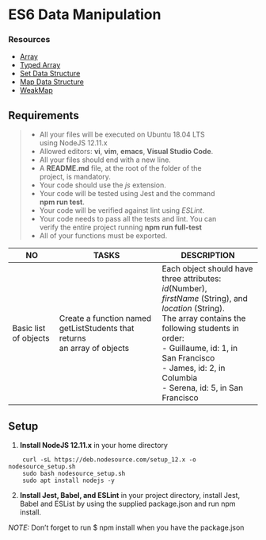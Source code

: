 # ES6 Data Manipulation

### Resources
- [Array](https://intranet.alxswe.com/rltoken/KDAVab6oKKsFBXJc2-ll-A)
- [Typed Array](https://intranet.alxswe.com/rltoken/kpoPupbBdDmukQkcKlvwnw)
- [Set Data Structure](https://intranet.alxswe.com/rltoken/C8x3dhHo0p3uE7S9-EyP9Q)
- [Map Data Structure](https://intranet.alxswe.com/rltoken/XR-ql9v9-PWcXnvTc749gw)
- [WeakMap](https://intranet.alxswe.com/rltoken/NEy8fk2QRytajR8hgXkCog)

## Requirements
> - All your files will be executed on Ubuntu 18.04 LTS<br>using NodeJS 12.11.x
> - Allowed editors: __vi__, __vim__, __emacs__, __Visual Studio Code__.
> - All your files should end with a new line.
> - A **README.md** file, at the root of the folder of the<br> project, is mandatory.
> - Your code should use the _js_ extension.
> - Your code will be tested using Jest and the command <br>**npm run test**.
> - Your code will be verified against lint using _ESLint_.
> - Your code needs to pass all the tests and lint. You can<br> verify the entire project running **npm run full-test**
> - All of your functions must be exported.

| NO | TASKS | DESCRIPTION |
|----- |---------- |--------|
|Basic list of objects | Create a function named getListStudents that returns <br>an array of objects | Each object should have three attributes: *id*(Number), <br>*firstName* (String), and *location* (String).<br>The array contains the following students in order:<br>- Guillaume, id: 1, in San Francisco<br>- James, id: 2, in Columbia<br>- Serena, id: 5, in San Francisco |

## Setup
1. **Install NodeJS 12.11.x** in your home directory
```
    curl -sL https://deb.nodesource.com/setup_12.x -o nodesource_setup.sh
    sudo bash nodesource_setup.sh
    sudo apt install nodejs -y 
```
2. **Install Jest, Babel, and ESLint**
in your project directory, install Jest, Babel and ESList by using the supplied package.json and run npm install.

*NOTE:* Don’t forget to run $ npm install when you have the package.json
